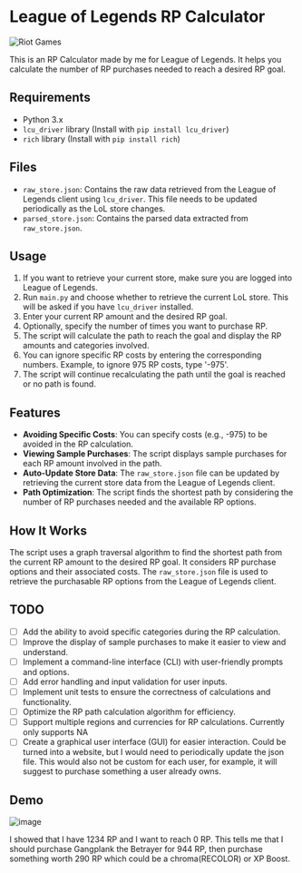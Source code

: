 
# League of Legends RP Calculator
![Riot Games](https://img.shields.io/badge/riotgames-D32936.svg?style=for-the-badge&logo=riotgames&logoColor=white)


This is an RP Calculator made by me for League of Legends. It helps you calculate the number of RP purchases needed to reach a desired RP goal.

## Requirements

- Python 3.x
- `lcu_driver` library (Install with `pip install lcu_driver`)
- `rich` library (Install with `pip install rich`)

## Files

- `raw_store.json`: Contains the raw data retrieved from the League of Legends client using `lcu_driver`. This file needs to be updated periodically as the LoL store changes.
- `parsed_store.json`: Contains the parsed data extracted from `raw_store.json`.

## Usage

1. If you want to retrieve your current store, make sure you are logged into League of Legends. 
2. Run `main.py` and choose whether to retrieve the current LoL store. This will be asked if you have `lcu_driver` installed.
3. Enter your current RP amount and the desired RP goal.
4. Optionally, specify the number of times you want to purchase RP.
5. The script will calculate the path to reach the goal and display the RP amounts and categories involved.
6. You can ignore specific RP costs by entering the corresponding numbers. Example, to ignore 975 RP costs, type '-975'.
7. The script will continue recalculating the path until the goal is reached or no path is found.

## Features

- **Avoiding Specific Costs**: You can specify costs (e.g., -975) to be avoided in the RP calculation.
- **Viewing Sample Purchases**: The script displays sample purchases for each RP amount involved in the path.
- **Auto-Update Store Data**: The `raw_store.json` file can be updated by retrieving the current store data from the League of Legends client.
- **Path Optimization**: The script finds the shortest path by considering the number of RP purchases needed and the available RP options.


## How It Works

The script uses a graph traversal algorithm to find the shortest path from the current RP amount to the desired RP goal. It considers RP purchase options and their associated costs. The `raw_store.json` file is used to retrieve the purchasable RP options from the League of Legends client.



## TODO

- [ ] Add the ability to avoid specific categories during the RP calculation.
- [ ] Improve the display of sample purchases to make it easier to view and understand.
- [ ] Implement a command-line interface (CLI) with user-friendly prompts and options.
- [ ] Add error handling and input validation for user inputs.
- [ ] Implement unit tests to ensure the correctness of calculations and functionality.
- [ ] Optimize the RP path calculation algorithm for efficiency.
- [ ] Support multiple regions and currencies for RP calculations. Currently only supports NA
- [ ] Create a graphical user interface (GUI) for easier interaction. Could be turned into a website, but I would need to periodically update the json file. This would also not be custom for each user, for example, it will suggest to purchase something a user already owns.

## Demo

![image](https://github.com/gen-cy/LoLRPCalculator/assets/56899845/59a56d75-d7c3-4bdc-889a-a2958e0a1291)

I showed that I have 1234 RP and I want to reach 0 RP.
This tells me that I should purchase Gangplank the Betrayer for 944 RP, then purchase something worth 290 RP which could be a chroma(RECOLOR) or XP Boost.

